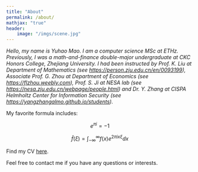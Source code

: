 ```yaml
---
title: "About"
permalink: /about/
mathjax: "true"
header:
    image: "/imgs/scene.jpg"
---
```


*Hello, my name is Yuhao Mao. I am a computer science MSc at ETHz. Previously, I was a math-and-finance double-major undergraduate at CKC Honors College, Zhejiang University. I had been instructed by Prof. K. Liu at Department of Mathematics (see <https://person.zju.edu.cn/en/0093199>), Associate Prof. G. Zhou at Department of Economics (see <https://flzhou.weebly.com>), Prof. S. Ji at NESA lab (see <https://nesa.zju.edu.cn/webpage/people.html>) and Dr. Y. Zhang at CISPA Helmholtz Center for Information Security (see <https://yangzhangalmo.github.io/students>).*

My favorite formula includes: 

$$e^{\pi i}=-1$$

$$\hat{f}(\xi) = \int_{-\infty}^{\infty}f(x)e^{2\pi i x\xi}dx$$

Find my CV [here](algebraloveme.github.io/CV.pdf).

Feel free to contact me if you have any questions or interests.


